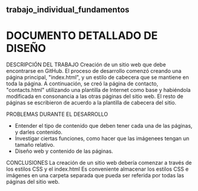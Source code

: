 ## trabajo_individual_fundamentos

# DOCUMENTO DETALLADO DE DISEÑO
DESCRIPCIÓN DEL TRABAJO
Creación de un sitio web que debe encontrarse en GitHub. El proceso de desarrollo comenzó creando una página principal, "index.html", 
y un estilo de cabecera que se mantiene en toda la página. A continuación, se creó la página de contacto, "contacts.html" utilizando una plantilla de Internet como base 
y habiéndola modificada en consonancia a las otras páginas del sitio web.
El resto de páginas se escribieron de acuerdo a la plantilla de cabecera del sitio.

PROBLEMAS DURANTE EL DESARROLLO
- Entender el tipo de contenido que deben tener cada una de las páginas, y darles contenido.
- Investigar ciertas funciones, como hacer que las imágenees tengan un tamaño relativo.
- Diseño web y contenido de las páginas.

CONCLUSIONES
La creación de un sitio web debería comenzar a través de los estilos CSS y el index.html
Es conveniente almacenar los estilos CSS e imágenes en una carpeta separada que pueda
ser referida por todas las páginas del sitio web.